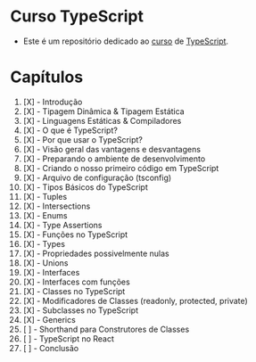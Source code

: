 # Curso TypeScript

-   Este é um repositório dedicado ao <a href="https://www.youtube.com/watch?v=ppDsxbUNtNQ">curso</a> de <a href="https://www.typescriptlang.org/">TypeScript</a>.

# Capítulos

1.   [X] - Introdução
2.   [X] - Tipagem Dinâmica & Tipagem Estática
3.   [X] - Linguagens Estáticas & Compiladores
4.   [X] - O que é TypeScript?
5.   [X] - Por que usar o TypeScript?
6.   [X] - Visão geral das vantagens e desvantagens
7.   [X] - Preparando o ambiente de desenvolvimento
8.   [X] - Criando o nosso primeiro código em TypeScript
9.   [X] - Arquivo de configuração (tsconfig)
10.   [X] - Tipos Básicos do TypeScript
11.   [X] - Tuples
12.   [X] - Intersections
13.   [X] - Enums
14.   [X] - Type Assertions
15.   [X] - Funções no TypeScript
16.   [X] - Types
17.   [X] - Propriedades possivelmente nulas
18.   [X] - Unions
19.   [X] - Interfaces
20.   [X] - Interfaces com funções
21.   [X] - Classes no TypeScript
22.   [X] - Modificadores de Classes (readonly, protected, private)
23.   [X] - Subclasses no TypeScript
24.   [X] - Generics
25.   [ ] - Shorthand para Construtores de Classes
26.   [ ] - TypeScript no React
27.   [ ] - Conclusão